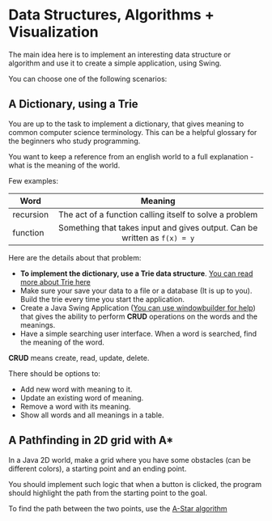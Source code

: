 # Data Structures, Algorithms + Visualization

The main idea here is to implement an interesting data structure or algorithm and use it to create a simple application, using Swing.

You can choose one of the following scenarios:

## A Dictionary, using a Trie

You are up to the task to implement a dictionary, that gives meaning to common computer science terminology. This can be a helpful glossary for the beginners who study programming.

You want to keep a reference from an english world to a full explanation - what is the meaning of the world.

Few examples:

| Word          | Meaning       |
| ------------- |:-------------:|
| recursion     | The act of a function calling itself to solve a problem |
| function      | Something that takes input and gives output. Can be written as `f(x) = y`      |

Here are the details about that problem:

* **To implement the dictionary, use a Trie data structure**. [You can read more about Trie here](https://en.wikipedia.org/wiki/Trie)
* Make sure your save your data to a file or a database (It is up to you). Build the trie every time you start the application.
* Create a Java Swing Application ([You can use windowbuilder for help](https://eclipse.org/windowbuilder/)) that gives the ability to perform **CRUD** operations on the words and the meanings.
* Have a simple searching user interface. When a word is searched, find the meaning of the word.


**CRUD** means create, read, update, delete.

There should be options to:

* Add new word with meaning to it.
* Update an existing word of meaning.
* Remove a word with its meaning.
* Show all words and all meanings in a table.

## A Pathfinding in 2D grid with A*

In a Java 2D world, make a grid where you have some obstacles (can be different colors), a starting point and an ending point.

You should implement such logic that when a button is clicked, the program should highlight the path from the starting point to the goal.

To find the path between the two points, use the [A-Star algorithm](https://en.wikipedia.org/wiki/A*_search_algorithm)
